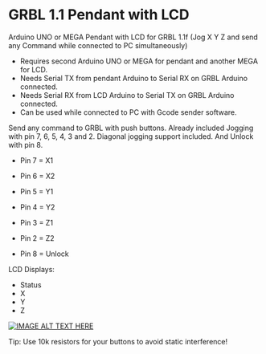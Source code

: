 # GRBL 1.1 Pendant with LCD
Arduino UNO or MEGA Pendant with LCD for GRBL 1.1f (Jog X Y Z and send any Command while connected to PC simultaneously)  

* Requires second Arduino UNO or MEGA for pendant and another MEGA for LCD.
* Needs Serial TX from pendant Arduino to Serial RX on GRBL Arduino connected.
* Needs Serial RX from LCD Arduino to Serial TX on GRBL Arduino connected.
* Can be used while connected to PC with Gcode sender software. 

Send any command to GRBL with push buttons. 
Already included Jogging with pin 7, 6, 5, 4, 3 and 2. Diagonal jogging support included.
And Unlock with pin 8.

* Pin 7 = X1  
* Pin 6 = X2  
* Pin 5 = Y1  
* Pin 4 = Y2  
* Pin 3 = Z1  
* Pin 2 = Z2  

* Pin 8 = Unlock

LCD Displays:
* Status
* X
* Y
* Z

[![IMAGE ALT TEXT HERE](https://img.youtube.com/vi/AHFh_BJhGSI/0.jpg)](https://www.youtube.com/watch?v=AHFh_BJhGSI)

Tip: Use 10k resistors for your buttons to avoid static interference!
